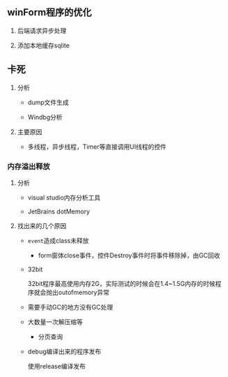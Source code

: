 ## winForm程序的优化

1. 后端请求异步处理

2. 添加本地缓存sqlite


## 卡死

1. 分析

    * dump文件生成

    * Windbg分析

2. 主要原因

    * 多线程，异步线程，Timer等直接调用UI线程的控件



### 内存溢出释放

1. 分析 

    * visual studio内存分析工具

    * JetBrains dotMemory

2. 找出来的几个原因

    * ```event```造成class未释放

        * form窗体close事件，控件Destroy事件时将事件移除掉，由GC回收


        <!-- TODO -- validate
        ⭐请不要使用析构函数，因为析构函数是在垃圾回收时才会调用，但是控件的对象在内存中存在链接器，因此系统不会认为该对象为垃圾。 -->

        <!-- TODO validate
        Control.Add释放 -->

    * 32bit
    
        32bit程序最高使用内存2G，实际测试的时候会在1.4~1.5G内存的时候程序就会抛出outofmemory异常

    * 需要手动GC的地方没有GC处理

    * 大数量一次解压缩等

        * 分页查询

    * debug编译出来的程序发布

        使用release编译发布

